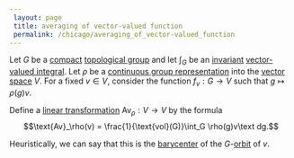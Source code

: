 ```yaml
---
 layout: page
 title: averaging of vector-valued function
 permalink: /chicago/averaging_of_vector-valued_function
---
```

Let $G$ be a [compact](https://mathgloss.github.io/MathGloss/chicago/compact) [topological group](https://mathgloss.github.io/MathGloss/chicago/topological_group) and let $\int_G$ be an [invariant](https://mathgloss.github.io/MathGloss/chicago/G-invariant_function) [vector-valued integral](https://mathgloss.github.io/MathGloss/chicago/vector-valued_integral). Let $\rho$ be a [continuous group representation](https://mathgloss.github.io/MathGloss/chicago/continuous_group_representation) into the [vector space](https://mathgloss.github.io/MathGloss/chicago/vector_space) $V$. For a fixed $v\in V$, consider the function $f_v:G\to V$ such that $g\mapsto \rho(g)v$. 

Define a [linear transformation](https://mathgloss.github.io/MathGloss/chicago/linear_transformation) $\text{Av}_\rho:V\to V$ by the formula $$\text{Av}_\rho(v) = \frac{1}{\text{vol}(G)}\int_G
\rho(g)v\text dg.$$ 

Heuristically, we can say that this is the [barycenter](https://mathgloss.github.io/MathGloss/chicago/barycenter) of the $G$-[orbit](https://mathgloss.github.io/MathGloss/chicago/orbit) of $v$. 